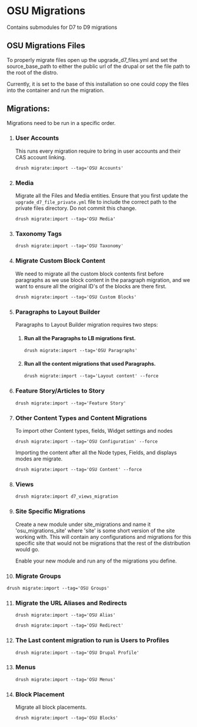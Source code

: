 # OSU Migrations

Contains submodules for D7 to D9 migrations

## OSU Migrations Files

To properly migrate files open up the upgrade_d7_files.yml and set the source_base_path to either the public url of the
drupal or set the file path to the root of the distro.

Currently, it is set to the base of this installation so one could copy the files into the container and run the
migration.

## Migrations:

Migrations need to be run in a specific order.

1. ### User Accounts

   This runs every migration require to bring in user accounts and their CAS account linking.

   `drush migrate:import --tag='OSU Accounts'`

2. ### Media
   Migrate all the Files and Media entities.
    Ensure that you first update the `upgrade_d7_file_private.yml` file to include the correct path to the private files directory. Do not commit this change.

   `drush migrate:import --tag='OSU Media'`

3. ### Taxonomy Tags
   `drush migrate:import --tag='OSU Taxonomy'`

4. ### Migrate Custom Block Content
   We need to migrate all the custom block contents first before paragraphs as we use block content in the paragraph
   migration, and we want to ensure all the original ID's of the blocks are there first.

   `drush migrate:import --tag='OSU Custom Blocks'`
5. ### Paragraphs to Layout Builder
   Paragraphs to Layout Builder migration requires two steps:

    1. #### Run all the Paragraphs to LB migrations first.
       `drush migrate:import --tag='OSU Paragraphs'`

    2. #### Run all the content migrations that used Paragraphs.
       `drush migrate:import --tag='Layout content' --force`

6. ### Feature Story/Articles to Story
   `drush migrate:import --tag='Feature Story'`

7. ### Other Content Types and Content Migrations
   To import other Content types, fields, Widget settings and nodes

   `drush migrate:import --tag='OSU Configuration' --force`

   Importing the content after all the Node types, Fields, and displays modes are migrate.

   `drush migrate:import --tag='OSU Content' --force`
8. ### Views
   `drush migrate:import d7_views_migration`

9. ### Site Specific Migrations
   Create a new module under site_migrations and name it 'osu_migrations_site' where 'site' is some short version of the
   site working with. This will contain any configurations and migrations for this specific site that would not be
   migrations that the rest of the distribution would go.

   Enable your new module and run any of the migrations you define.
10. ### Migrate Groups
`drush migrate:import --tag='OSU Groups'`

11. ### Migrate the URL Aliases and Redirects
    `drush migrate:import --tag='OSU Alias'`

    `drush migrate:import --tag='OSU Redirect'`

12. ### The Last content migration to run is Users to Profiles
    `drush migrate:import --tag='OSU Drupal Profile'`

13. ### Menus
    `drush migrate:import --tag='OSU Menus'`

14. ### Block Placement
    Migrate all block placements.

    `drush migrate:import --tag='OSU Blocks'`
